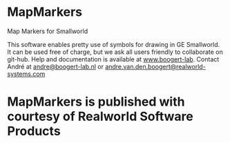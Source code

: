 # MapMarkers
Map Markers for Smallworld

This software enables pretty use of symbols for drawing in GE Smallworld. It can be used free of charge, but we ask all users friendly to collaborate on git-hub.
Help and documentation is available at www.boogert-lab.
Contact André at andre@boogert-lab.nl or andre.van.den.boogert@realworld-systems.com

# MapMarkers is published with courtesy of Realworld Software Products
